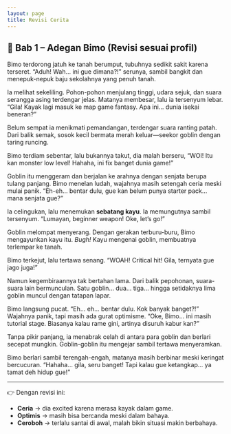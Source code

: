 ```yaml
---
layout: page
title: Revisi Cerita
---
```


## 📖 Bab 1 – Adegan Bimo (Revisi sesuai profil)

Bimo terdorong jatuh ke tanah berumput, tubuhnya sedikit sakit karena terseret.
“Aduh! Wah… ini gue dimana?!” serunya, sambil bangkit dan menepuk-nepuk baju sekolahnya yang penuh tanah.

Ia melihat sekeliling. Pohon-pohon menjulang tinggi, udara sejuk, dan suara serangga asing terdengar jelas. Matanya membesar, lalu ia tersenyum lebar.
“Gila! Kayak lagi masuk ke map game fantasy. Apa ini… dunia isekai beneran?”

Belum sempat ia menikmati pemandangan, terdengar suara ranting patah. Dari balik semak, sosok kecil bermata merah keluar—seekor goblin dengan taring runcing.

Bimo terdiam sebentar, lalu bukannya takut, dia malah berseru,
“WOI! Itu kan monster low level! Hahaha, ini fix banget dunia game!”

Goblin itu menggeram dan berjalan ke arahnya dengan senjata berupa tulang panjang.
Bimo menelan ludah, wajahnya masih setengah ceria meski mulai panik.
“Eh-eh… bentar dulu, gue kan belum punya starter pack… mana senjata gue?”

Ia celingukan, lalu menemukan **sebatang kayu**. Ia memungutnya sambil tersenyum.
“Lumayan, beginner weapon! Oke, let’s go!”

Goblin melompat menyerang. Dengan gerakan terburu-buru, Bimo mengayunkan kayu itu.
*Bugh!* Kayu mengenai goblin, membuatnya terlempar ke tanah.

Bimo terkejut, lalu tertawa senang.
“WOAH! Critical hit! Gila, ternyata gue jago juga!”

Namun kegembiraannya tak bertahan lama. Dari balik pepohonan, suara-suara lain bermunculan.
Satu goblin… dua… tiga… hingga setidaknya lima goblin muncul dengan tatapan lapar.

Bimo langsung pucat.
“Eh… eh… bentar dulu. Kok banyak banget?!”
Wajahnya panik, tapi masih ada gurat optimisme.
“Oke, Bimo… ini masih tutorial stage. Biasanya kalau rame gini, artinya disuruh kabur kan?”

Tanpa pikir panjang, ia menabrak celah di antara para goblin dan berlari secepat mungkin.
Goblin-goblin itu mengejar sambil tertawa menyeramkan.

Bimo berlari sambil terengah-engah, matanya masih berbinar meski keringat bercucuran.
“Hahaha… gila, seru banget! Tapi kalau gue ketangkap… ya tamat deh hidup gue!”

---

👉 Dengan revisi ini:

* **Ceria** → dia excited karena merasa kayak dalam game.
* **Optimis** → masih bisa bercanda meski dalam bahaya.
* **Ceroboh** → terlalu santai di awal, malah bikin situasi makin berbahaya.